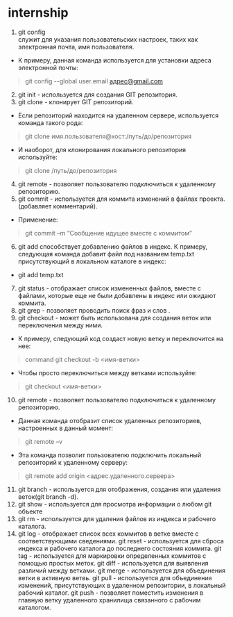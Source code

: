 # internship
1. git config  
служит для указания пользовательских настроек, таких как электронная почта, имя пользователя.
* К примеру, данная команда используется для установки адреса электронной почты:
>git config --global user.email адрес@gmail.com  

2. git init - используется для создания GIT репозитория.
3. git clone - клонирует GIT репозиторий. 
* Если репозиторий находится на удаленном сервере, используется команда такого рода:
>git clone имя.пользователя@хост:/путь/до/репозитория
* И наоборот, для клонирования локального репозитория используйте:
>git clone /путь/до/репозитория

4. git remote - позволяет пользователю подключиться к удаленному репозиторию.
5. git commit - используется для коммита изменений в файлах проекта.(добавляет комментарий).
* Применение:
>git commit –m “Сообщение идущее вместе с коммитом”

6. git add 
способствует добавлению файлов в индекс.
К примеру, следующая команда добавит файл под названием temp.txt присутствующий в локальном каталоге в индекс:
* git add temp.txt

7. git status - отображает список измененных файлов, вместе с файлами, которые еще не были добавлены в индекс или ожидают коммита.
8. git grep - позволяет проводить поиск фраз и слов .
9. git checkout - может быть использована для создания веток или переключения между ними.
* К примеру, следующий код создаст новую ветку и переключится на нее:
>command git checkout -b <имя-ветки>
* Чтобы просто переключиться между ветками используйте:
>git checkout <имя-ветки>

10. git remote - позволяет пользователю подключиться к удаленному репозиторию.
* Данная команда отобразит список удаленных репозиториев, настроенных в данный момент:
>git remote –v
* Эта команда позволит пользователю подключить локальный репозиторий к удаленному серверу:
>git remote add origin <адрес.удаленного.сервера>

11. git branch - используется для отображения, создания или удаления веток(git branch -d).
12. git show - используется для просмотра информации о любом git объекте
13. git rm - используется для удаления файлов из индекса и рабочего каталога.
14. git log - отображает список всех коммитов в ветке вместе с соответствующими сведениями.
git reset - используется для сброса индекса и рабочего каталога до последнего состояния коммита.
git tag - используется для маркировки определенных коммитов с помощью простых меток.
git diff - используется для выявления различий между ветками.
git merge - используется для объединения ветки в активную ветвь.
git pull - используется для объединения изменений, присутствующих в удаленном репозитории, в локальный рабочий каталог.
git push - позволяет поместить изменения в главную ветку удаленного хранилища связанного с рабочим каталогом.
